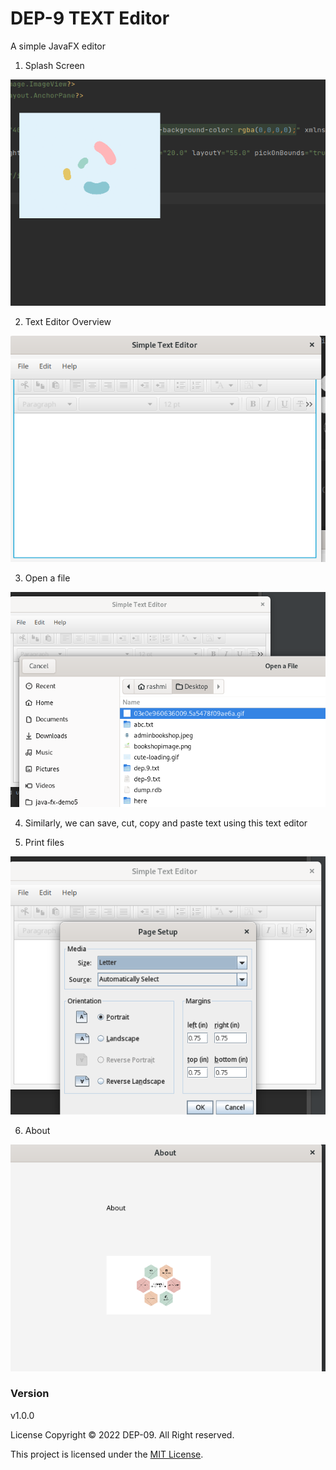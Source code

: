 # DEP-9 TEXT Editor

A simple JavaFX editor

1. Splash Screen 


![](Asset/img_3.png)

2. Text Editor Overview


![](Asset/img_2.png)


3. Open a file


![](Asset/img_6.png)


4. Similarly, we can save, cut, copy and paste text using this text editor


5. Print files


![](Asset/img_5.png)


6. About 


![](Asset/img_4.png)

### Version
v1.0.0

License
Copyright &copy; 2022 DEP-09. All Right reserved.

This project is licensed under the [MIT License](LICENSE.txt).

